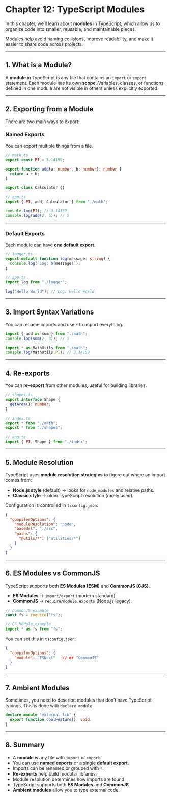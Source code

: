# Chapter 12: TypeScript Modules

In this chapter, we’ll learn about **modules** in TypeScript, which allow us to organize code into smaller, reusable, and maintainable pieces.

Modules help avoid naming collisions, improve readability, and make it easier to share code across projects.

---

## 1. What is a Module?

A **module** in TypeScript is any file that contains an `import` or `export` statement.
Each module has its own **scope**. Variables, classes, or functions defined in one module are not visible in others unless explicitly exported.

---

## 2. Exporting from a Module

There are two main ways to export:

### Named Exports

You can export multiple things from a file.

```ts
// math.ts
export const PI = 3.14159;

export function add(a: number, b: number): number {
  return a + b;
}

export class Calculator {}
```

```ts
// app.ts
import { PI, add, Calculator } from "./math";

console.log(PI); // 3.14159
console.log(add(2, 3)); // 5
```

---

### Default Exports

Each module can have **one default export**.

```ts
// logger.ts
export default function log(message: string) {
  console.log(`Log: ${message}`);
}
```

```ts
// app.ts
import log from "./logger";

log("Hello World"); // Log: Hello World
```

---

## 3. Import Syntax Variations

You can rename imports and use `*` to import everything.

```ts
import { add as sum } from "./math";
console.log(sum(2, 3)); // 5

import * as MathUtils from "./math";
console.log(MathUtils.PI); // 3.14159
```

---

## 4. Re-exports

You can **re-export** from other modules, useful for building libraries.

```ts
// shapes.ts
export interface Shape {
  getArea(): number;
}

// index.ts
export * from "./math";
export * from "./shapes";
```

```ts
// app.ts
import { PI, Shape } from "./index";
```

---

## 5. Module Resolution

TypeScript uses **module resolution strategies** to figure out where an import comes from:

* **Node.js style** (default) → looks for `node_modules` and relative paths.
* **Classic style** → older TypeScript resolution (rarely used).

Configuration is controlled in `tsconfig.json`:

```json
{
  "compilerOptions": {
    "moduleResolution": "node",
    "baseUrl": "./src",
    "paths": {
      "@utils/*": ["utilities/*"]
    }
  }
}
```

---

## 6. ES Modules vs CommonJS

TypeScript supports both **ES Modules (ESM)** and **CommonJS (CJS)**.

* **ES Modules** → `import/export` (modern standard).
* **CommonJS** → `require/module.exports` (Node.js legacy).

```ts
// CommonJS example
const fs = require("fs");

// ES Module example
import * as fs from "fs";
```

You can set this in `tsconfig.json`:

```json
{
  "compilerOptions": {
    "module": "ESNext"   // or "CommonJS"
  }
}
```

---

## 7. Ambient Modules

Sometimes, you need to describe modules that don’t have TypeScript typings.
This is done with `declare module`.

```ts
declare module "external-lib" {
  export function coolFeature(): void;
}
```

---

## 8. Summary

* A **module** is any file with `import` or `export`.
* You can use **named exports** or a single **default export**.
* Imports can be renamed or grouped with `*`.
* **Re-exports** help build modular libraries.
* Module resolution determines how imports are found.
* TypeScript supports both **ES Modules** and **CommonJS**.
* **Ambient modules** allow you to type external code.
